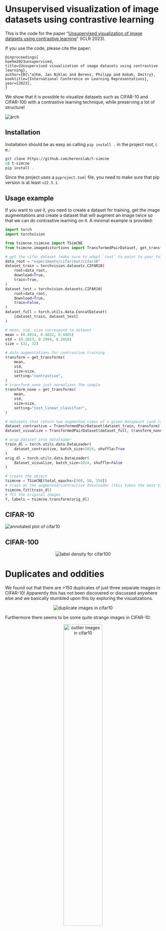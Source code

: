 # Unsupervised visualization of image datasets using contrastive learning

This is the code for the paper “[Unsupervised visualization of image datasets using contrastive learning](https://arxiv.org/abs/2210.09879)” (ICLR 2023).

If you use the code, please cite the paper:
```
@inproceedings{
boehm2023unsupervised,
title={Unsupervised visualization of image datasets using contrastive learning},
author={B{\"o}hm, Jan Niklas and Berens, Philipp and Kobak, Dmitry},
booktitle={International Conference on Learning Representations},
year={2023},
}
```

We show that it is possible to visualize datasets such as CIFAR-10 and CIFAR-100 with a contrastive learning technique, while preserving a lot of structure!

![arch](figures/arch.pdf.png "Subcluster structure in CIFAR-10")

## Installation

Installation should be as easy as calling `pip install .` in the project root, i. e.:

```bash
git clone https://github.com/berenslab/t-simcne
cd t-simcne
pip install .
```

Since the project uses a `pyproject.toml` file, you need to make sure that pip  version is at least `v22.3.1`.


## Usage example

If you want to use it, you need to create a dataset for training, get the image augmentations and create a dataset that will augment an image twice so that we can do contrastive learning on it.  A minimal example is provided:

```python
import torch
import torchvision

from tsimcne.tsimcne import TSimCNE
from tsimcne.imagedistortions import TransformedPairDataset, get_transforms

# get the cifar dataset (make sure to adapt `root` to point to your folder
data_root = "experiments/cifar/out/cifar10"
dataset_train = torchvision.datasets.CIFAR10(
    root=data_root,
    download=True,
    train=True,
)
dataset_test = torchvision.datasets.CIFAR10(
    root=data_root,
    download=True,
    train=False,
)
dataset_full = torch.utils.data.ConcatDataset(
    [dataset_train, dataset_test]
)

# mean, std, size correspond to dataset
mean = (0.4914, 0.4822, 0.4465)
std = (0.2023, 0.1994, 0.2010)
size = (32, 32)

# data augmentations for contrastive training
transform = get_transforms(
    mean,
    std,
    size=size,
    setting="contrastive",
)
# transform_none just normalizes the sample
transform_none = get_transforms(
    mean,
    std,
    size=size,
    setting="test_linear_classifier",
)

# datasets that return two augmented views of a given datapoint (and label)
dataset_contrastive = TransformedPairDataset(dataset_train, transform)
dataset_visualize = TransformedPairDataset(dataset_full, transform_none)

# wrap dataset into dataloader
train_dl = torch.utils.data.DataLoader(
    dataset_contrastive, batch_size=1024, shuffle=True
)
orig_dl = torch.utils.data.DataLoader(
    dataset_visualize, batch_size=1024, shuffle=False
)

# create the object
tsimcne = TSimCNE(total_epochs=[500, 50, 250])
# train on the augmented/contrastive dataloader (this takes the most time)
tsimcne.fit(train_dl)
# fit the original images
Y, labels = tsimcne.transform(orig_dl)
```

## CIFAR-10

![annotated plot of cifar10](figures/cifar.annotated.pdf.png
"Subcluster structure in CIFAR-10")
## CIFAR-100

<p align="center">
<img alt="label density for cifar100" src="figures/cifar100.labels.pdf.png">
</p>

# Duplicates and oddities

We found out that there are >150 duplicates of just three separate images in CIFAR-10!  Apparently this has not been discovered or discussed anywhere else and we basically stumbled upon this by exploring the visualizations.

<p align="center">
<img alt="duplicate images in cifar10" src="figures/cifar.duplicates.pdf.png">
</p>

Furthermore there seems to be some quite strange images in CIFAR-10:

<p align="center">
<img width="50%" alt="outlier images in cifar10" src="figures/cifar.outliers.png">
</p>

And finally, there is a whole class of flatfishes, that seem to be misplaces, but they actually consist of caught flatfishes along with fishermen.

<p align="center">
<img alt="flatfish images in cifar10" src="figures/cifar100.flatfish.pdf.png">
</p>

# Implementation

The code lies in `tsimcne/` and it should be possible to install everything with `pip install -e .` at least that is how I installed this package.

The figures are in `figures/` and have been created with the script files ending in `.do` in `media/`.  If you want to reproduce those figures you need to use `redo` and change some variables in `redo.py` so that it runs.  And you probably want an available GPU/GPU cluster.

